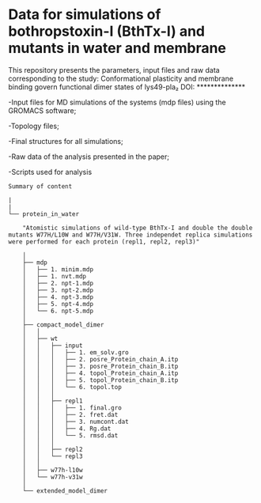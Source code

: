 # Data for simulations of bothropstoxin-I (BthTx-I) and mutants in water and membrane

This repository presents the parameters, input files and raw data corresponding to the study:
    Conformational plasticity and membrane binding govern functional dimer states of lys49-pla₂
    DOI: **************

-Input files for MD simulations of the systems (mdp files) using the GROMACS software;

-Topology files;

-Final structures for all simulations;

-Raw data of the analysis presented in the paper;

-Scripts used for analysis


	Summary of content

    |
    |   
    └── protein_in_water

    	"Atomistic simulations of wild-type BthTx-I and double the double mutants W77H/L10W and W77H/V31W. Three independet replica simulations were performed for each protein (repl1, repl2, repl3)"
	
        │
        ├── mdp
        │   ├── 1. minim.mdp
        │   ├── 1. nvt.mdp
        │   ├── 2. npt-1.mdp
        │   ├── 3. npt-2.mdp
        │   ├── 4. npt-3.mdp
        │   ├── 5. npt-4.mdp    
        │   └── 6. npt-5.mdp
        │
        ├── compact_model_dimer
        │   │
        │   ├── wt
        │   │   ├── input
        │   │   │   ├── 1. em_solv.gro
        │   │   │   ├── 2. posre_Protein_chain_A.itp
        │   │   │   ├── 3. posre_Protein_chain_B.itp
        │   │   │   ├── 4. topol_Protein_chain_A.itp
        │   │   │   ├── 5. topol_Protein_chain_B.itp
        │   │   │   └── 6. topol.top
        │   │   │
        │   │   ├── repl1
        │   │   │   ├──	1. final.gro
        │   │   │   ├──	2. fret.dat
        │   │   │   ├──	3. numcont.dat
        │   │   │   ├──	4. Rg.dat
        │   │   │   └──	5. rmsd.dat
        │   │   │
        │   │   ├── repl2
        │   │   └── repl3
        │   │   
        │   ├── w77h-l10w
        │   └── w77h-v31w
        │
        └── extended_model_dimer





